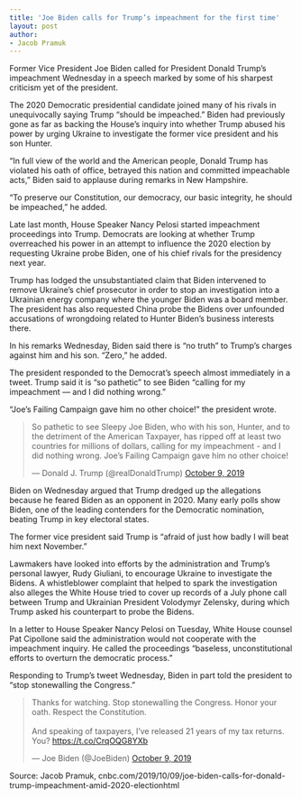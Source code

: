 ```yaml
---
title: 'Joe Biden calls for Trump’s impeachment for the first time'
layout: post
author:
- Jacob Pramuk
---
```


Former Vice President Joe Biden called for President Donald Trump’s impeachment Wednesday in a speech marked by some of his sharpest criticism yet of the president.

The 2020 Democratic presidential candidate joined many of his rivals in unequivocally saying Trump “should be impeached.” Biden had previously gone as far as backing the House’s inquiry into whether Trump abused his power by urging Ukraine to investigate the former vice president and his son Hunter.

“In full view of the world and the American people, Donald Trump has violated his oath of office, betrayed this nation and committed impeachable acts,” Biden said to applause during remarks in New Hampshire.

“To preserve our Constitution, our democracy, our basic integrity, he should be impeached,” he added.

Late last month, House Speaker Nancy Pelosi started impeachment proceedings into Trump. Democrats are looking at whether Trump overreached his power in an attempt to influence the 2020 election by requesting Ukraine probe Biden, one of his chief rivals for the presidency next year.

Trump has lodged the unsubstantiated claim that Biden intervened to remove Ukraine’s chief prosecutor in order to stop an investigation into a Ukrainian energy company where the younger Biden was a board member. The president has also requested China probe the Bidens over unfounded accusations of wrongdoing related to Hunter Biden’s business interests there.

In his remarks Wednesday, Biden said there is “no truth” to Trump’s charges against him and his son. “Zero,” he added.

The president responded to the Democrat’s speech almost immediately in a tweet. Trump said it is “so pathetic” to see Biden “calling for my impeachment — and I did nothing wrong.”

“Joe’s Failing Campaign gave him no other choice!” the president wrote.

<blockquote class="twitter-tweet"><p lang="en" dir="ltr">So pathetic to see Sleepy Joe Biden, who with his son, Hunter, and to the detriment of the American Taxpayer, has ripped off at least two countries for millions of dollars, calling for my impeachment - and I did nothing wrong. Joe’s Failing Campaign gave him no other choice!</p>&mdash; Donald J. Trump (@realDonaldTrump) <a href="https://twitter.com/realDonaldTrump/status/1181991604493656064?ref_src=twsrc%5Etfw">October 9, 2019</a></blockquote>

Biden on Wednesday argued that Trump dredged up the allegations because he feared Biden as an opponent in 2020. Many early polls show Biden, one of the leading contenders for the Democratic nomination, beating Trump in key electoral states.

The former vice president said Trump is “afraid of just how badly I will beat him next November.”

Lawmakers have looked into efforts by the administration and Trump’s personal lawyer, Rudy Giuliani, to encourage Ukraine to investigate the Bidens. A whistleblower complaint that helped to spark the investigation also alleges the White House tried to cover up records of a July phone call between Trump and Ukrainian President Volodymyr Zelensky, during which Trump asked his counterpart to probe the Bidens.

In a letter to House Speaker Nancy Pelosi on Tuesday, White House counsel Pat Cipollone said the administration would not cooperate with the impeachment inquiry. He called the proceedings “baseless, unconstitutional efforts to overturn the democratic process.”

Responding to Trump’s tweet Wednesday, Biden in part told the president to “stop stonewalling the Congress.”

<blockquote class="twitter-tweet"><p lang="en" dir="ltr">Thanks for watching. Stop stonewalling the Congress. Honor your oath. Respect the Constitution.<br><br>And speaking of taxpayers, I’ve released 21 years of my tax returns. You? <a href="https://t.co/CrqOQG8YXb">https://t.co/CrqOQG8YXb</a></p>&mdash; Joe Biden (@JoeBiden) <a href="https://twitter.com/JoeBiden/status/1181997336052080647?ref_src=twsrc%5Etfw">October 9, 2019</a></blockquote> <script async src="https://platform.twitter.com/widgets.js" charset="utf-8"></script>

Source: Jacob Pramuk, cnbc.com/2019/10/09/joe-biden-calls-for-donald-trump-impeachment-amid-2020-electionhtml
